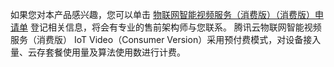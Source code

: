 如果您对本产品感兴趣，您可以单击 [物联网智能视频服务（消费版）（消费版）申请单](https://cloud.tencent.com/apply/p/ozpml9a5po) 登记相关信息，将会有专业的售前架构师与您联系。
腾讯云物联网智能视频服务（消费版） IoT Video（Consumer Version）采用预付费模式，对设备接入量、云存套餐使用量及算法使用数进行计费。

